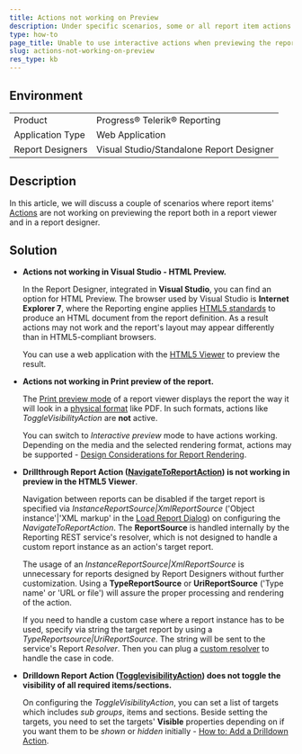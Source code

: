 ```yaml
---
title: Actions not working on Preview
description: Under specific scenarios, some or all report item actions may not work on previewing the report. A couple of such scenario are explained in this article.
type: how-to
page_title: Unable to use interactive actions when previewing the report
slug: actions-not-working-on-preview
res_type: kb
---
```


## Environment

<table>
	<tbody>
		<tr>
			<td>Product</td>
			<td>Progress® Telerik® Reporting</td>
		</tr>
		<tr>
			<td>Application Type</td>
			<td>Web Application</td>
		</tr>
		<tr>
			<td>Report Designers</td>
			<td>Visual Studio/Standalone Report Designer </td>
		</tr>
	</tbody>
</table>

## Description

In this article, we will discuss a couple of scenarios where report items' [Actions](../designing-reports-interactivity-actions) are not working on previewing the report both in a report viewer and in a report designer.
  
  
## Solution  
  
- **Actions not working in Visual Studio - HTML Preview.**  

    In the Report Designer, integrated in **Visual Studio**, you can find an option for HTML Preview. The browser used by Visual Studio is **Internet Explorer 7**, where the Reporting engine applies [HTML5 standards](../designing-reports-considerations-html) to produce an HTML document from the report definition. As a result actions may not work and the report's layout may appear differently than in HTML5-compliant browsers.  

    You can use a web application with the [HTML5 Viewer](../html5-report-viewer) to preview the result.

- **Actions not working in Print preview of the report.**  

    The [Print preview mode](../report-viewers-interactive-print-view) of a report viewer displays the report the way it will look in a [physical format](../designing-reports-page-layout-rendering-understanding-rendering-behaviors#general-behaviors-for-physical-page-renderers) like PDF. In such formats, actions like *ToggleVisibilityAction* are **not** active.  

    You can switch to *Interactive preview* mode to have actions working. Depending on the media and the selected rendering format, actions may be supported - [Design Considerations for Report Rendering](../designing-reports-considerations-overview).

- **Drillthrough Report Action ([NavigateToReportAction](../designing-reports-interactivity-drill-through-report-links)) is not working in preview in the HTML5 Viewer**.  

    Navigation between reports can be disabled if the target report is specified via *InstanceReportSource|XmlReportSource* ('Object instance'|'XML markup' in the [Load Report Dialog](../ui-choose-reportsource)) on configuring the *NavigateToReportAction*. The **ReportSource** is handled internally by the Reporting REST service's resolver, which is not designed to handle a custom report instance as an action's target report.  

    The usage of an *InstanceReportSource|XmlReportSource* is unnecessary for reports designed by Report Designers without further customization. Using a **TypeReportSource** or **UriReportSource** ('Type name' or 'URL or file') will assure the proper processing and rendering of the action.   

    If you need to handle a custom case where a report instance has to be used, specify via string the target report by using a *TypeReportsource|UriReportSource*. The string will be sent to the service's Report *Resolver*. Then you can plug a [custom resolver](../telerik-reporting-rest-custom-report-resolver) to handle the case in code.

- **Drilldown Report Action ([TogglevisibilityAction](../designing-reports-interactivity-drill-down)) does not toggle the visibility of all required items/sections.**  

    On configuring the *ToggleVisibilityAction*, you can set a list of targets which includes *sub groups*, items and sections. Beside setting the targets, you need to set the targets' **Visible** properties depending on if you want them to be *shown* or *hidden* initially - [How to: Add a Drilldown Action](../designing-reports-interactivity-how-to-add-drilldown-action).

